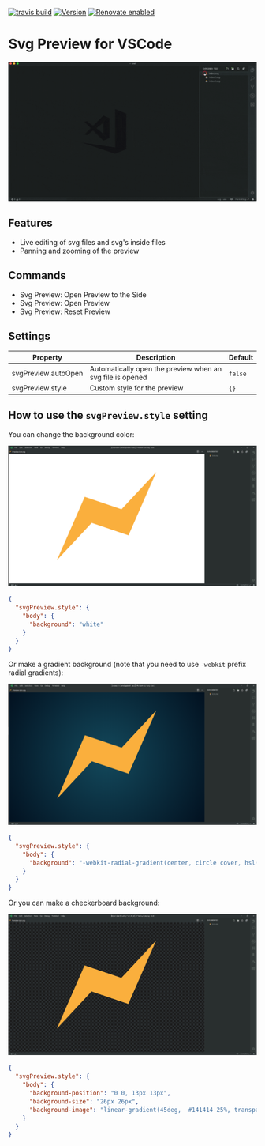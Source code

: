 [![travis build](https://img.shields.io/travis/com/SimonSiefke/vscode-svg-preview.svg?style=flat-square)](https://travis-ci.com/SimonSiefke/vscode-svg-preview) [![Version](https://vsmarketplacebadge.apphb.com/version/SimonSiefke.svg-preview.svg)](https://marketplace.visualstudio.com/items?itemName=SimonSiefke.svg-preview) [![Renovate enabled](https://img.shields.io/badge/renovate-enabled-brightgreen.svg)](https://renovatebot.com/)

# Svg Preview for VSCode

![demo](./demo_images/demo.gif)

<!-- TODO need to figure out why animation is restarted so often / prevent unnecessary updates -->
<!-- TODO update content when just opened / handle active text editor before extension is activated-->
<!-- TODO vscode live share -->
<!-- TODO rename reset to reload? -->
<!-- TODO don't zoom/pan outside of the window -->
<!-- TODO improve external css -->
<!-- TODO add tests -->
<!-- TODO make packages more independent of each other (eslint, tsconfig etc.) -->

## Features

- Live editing of svg files and svg's inside files
- Panning and zooming of the preview

## Commands

- Svg Preview: Open Preview to the Side
- Svg Preview: Open Preview
- Svg Preview: Reset Preview

## Settings

| Property | Description | Default |
| --- | --- | --- |
| svgPreview.autoOpen | Automatically open the preview when an svg file is opened | `false` |
| svgPreview.style | Custom style for the preview | `{}` |

## How to use the `svgPreview.style` setting

You can change the background color:

![demo of the svg preview with white background](./demo_images/demo_white_background.png)

```json
{
  "svgPreview.style": {
    "body": {
      "background": "white"
    }
  }
}
```

Or make a gradient background (note that you need to use `-webkit` prefix radial gradients):

![demo of the svg preview with a blue gradient background](./demo_images/demo_gradient_background.png)

```json
{
  "svgPreview.style": {
    "body": {
      "background": "-webkit-radial-gradient(center, circle cover, hsl(195, 80%, 20%) 0%,hsl(220, 100%, 5%) 100%)"
    }
  }
}
```

Or you can make a checkerboard background:

![demo of the svg preview with a checkerboard pattern background](./demo_images/demo_checkerboard_background.png)

```json
{
  "svgPreview.style": {
    "body": {
      "background-position": "0 0, 13px 13px",
      "background-size": "26px 26px",
      "background-image": "linear-gradient(45deg,  #141414 25%, transparent 25%, transparent 75%, #141414 75%, #141414), linear-gradient(45deg, #141414 25%, transparent 25%, transparent 75%, #141414 75%, #141414)"
    }
  }
}
```
